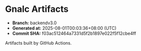 # Gnalc Artifacts

- **Branch:** backendv3.0
- **Generated at:** 2025-08-01T00:03:36+08:00 (UTC)
- **Commit SHA:** f03ac512464a7331d5f2b1897e022f5f12cbe4ff

Artifacts built by GitHub Actions.  

